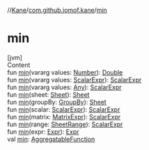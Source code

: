 //[Kane](../index.md)/[com.github.jomof.kane](index.md)/[min](min.md)



# min  
[jvm]  
Content  
fun [min](min.md)(vararg values: [Number](https://kotlinlang.org/api/latest/jvm/stdlib/kotlin/-number/index.html)): [Double](https://kotlinlang.org/api/latest/jvm/stdlib/kotlin/-double/index.html)  
fun [min](min.md)(vararg values: [ScalarExpr](-scalar-expr/index.md)): [ScalarExpr](-scalar-expr/index.md)  
fun [min](min.md)(vararg values: [Any](https://kotlinlang.org/api/latest/jvm/stdlib/kotlin/-any/index.html)): [ScalarExpr](-scalar-expr/index.md)  
fun [min](min.md)(sheet: [Sheet](../com.github.jomof.kane.impl.sheet/-sheet/index.md)): [Sheet](../com.github.jomof.kane.impl.sheet/-sheet/index.md)  
fun [min](min.md)(groupBy: [GroupBy](../com.github.jomof.kane.impl.sheet/-group-by/index.md)): [Sheet](../com.github.jomof.kane.impl.sheet/-sheet/index.md)  
fun [min](min.md)(scalar: [ScalarExpr](-scalar-expr/index.md)): [ScalarExpr](-scalar-expr/index.md)  
fun [min](min.md)(matrix: [MatrixExpr](-matrix-expr/index.md)): [ScalarExpr](-scalar-expr/index.md)  
fun [min](min.md)(range: [SheetRange](../com.github.jomof.kane.impl.sheet/-sheet-range/index.md)): [ScalarExpr](-scalar-expr/index.md)  
fun [min](min.md)(expr: [Expr](-expr/index.md)): [Expr](-expr/index.md)  
val [min](min.md): [AggregatableFunction](../com.github.jomof.kane.impl.functions/-aggregatable-function/index.md)  



